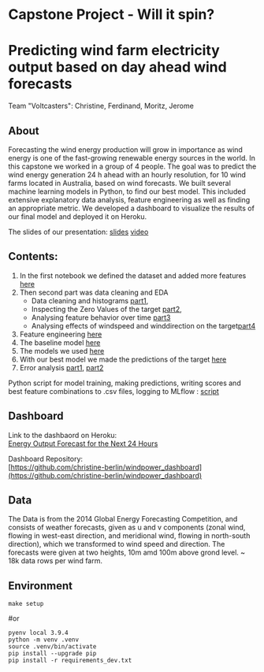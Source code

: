 # Capstone Project - Will it spin?
# Predicting wind farm electricity output based on day ahead wind forecasts

Team "Voltcasters": Christine, Ferdinand, Moritz, Jerome

## About
Forecasting the wind energy production will grow in importance as wind energy is one of the fast-growing renewable energy sources in the world.
In this capstone we worked in a group of 4 people. The goal was to predict the wind energy generation 24 h ahead with an hourly resolution, for 10 wind farms located in Australia, based on wind forecasts. 
We built several machine learning models in Python, to find our best model. This included extensive explanatory data analysis, feature engineering as well as finding an appropriate metric. We developed a dashboard to visualize the results of our final model and deployed it on Heroku.


The slides of our presentation: [slides](presentation.pdf)
[video](https://www.youtube.com/watch?v=NEy4wG9iWeU&t=2s)

## Contents: <br>
 1. In the first notebook we defined the dataset and added more features [here](notebooks/1_Dataset.ipynb)
 2. Then second part was data cleaning and EDA 
    - Data cleaning and histograms [part1](notebooks/2_1_EDA_Data_cleaning.ipynb), 
    - Inspecting the Zero Values of the target [part2](notebooks/2_2_EDA_Zero_Values.ipynb),
    - Analysing feature behavior over time [part3](notebooks/2_3_Time_Analysis_EDA.ipynb)
    - Analysing effects of windspeed and winddirection on the target[part4](notebooks/2_4_EDA_Wind.ipynb)
 3. Feature engineering [here](notebooks/2_5_Feature_engineering.ipynb)
 4. The baseline model [here](notebooks/3_Baseline.ipynb)
 5. The models we used [here](notebooks/4_Modeling.ipynb)
 6. With our best model we made the predictions of the target [here](notebooks/5_Target.ipynb)
 7. Error analysis [part1](notebooks/6_Error_Analysis_all_models.ipynb), 
 [part2](notebooks/6_Error_Analysis_Random_Forest.ipynb)

Python script for model training, making predictions, writing scores and best feature combinations to .csv files, logging to MLflow : [script](modeling/functions.py) 

## Dashboard
Link to the dashbaord on Heroku: \
[Energy Output Forecast for the Next 24 Hours](https://windpower-forecast.herokuapp.com)

Dashboard Repository: \
[https://github.com/christine-berlin/windpower_dashboard](https://github.com/christine-berlin/windpower_dashboard)

## Data
The Data is from the 2014 Global Energy Forecasting Competition, and consists of
weather forecasts, given as u and v components (zonal wind, flowing in west-east direction, and meridional wind, flowing in north-south direction), 
which we transformed to wind speed and direction.
The forecasts were given at two heights, 10m amd 100m above grond level.
~ 18k data rows per wind farm.


## Environment
```
make setup
```
#or


```
pyenv local 3.9.4
python -m venv .venv
source .venv/bin/activate
pip install --upgrade pip
pip install -r requirements_dev.txt
```


 
